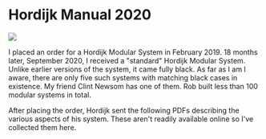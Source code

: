 # Hordijk Manual 2020

<img src="DSC00003.JPG" />

I placed an order for a Hordijk Modular System in February 2019. 18
months later, September 2020, I received a "standard" Hordijk Modular
System. Unlike earlier versions of the system, it came fully black. As
far as I am I aware, there are only five such systems with matching
black cases in existence. My friend Clint Newsom has one of them. Rob
built less than 100 modular systems in total.

After placing the order, Hordijk sent the following PDFs describing
the various aspects of his system. These aren't readily available
online so I've collected them here.
